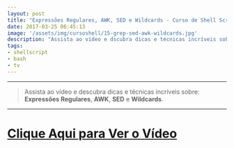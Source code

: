 ```yaml
---
layout: post
title: "Expressões Regulares, AWK, SED e Wildcards - Curso de Shell Script do Iniciante ao Avançado"
date: 2017-03-25 06:45:13
image: '/assets/img/cursoshell/15-grep-sed-awk-wildcards.jpg'
description: "Assista ao vídeo e dscubra dicas e técnicas incríveis sobre esses assuntos."
tags:
- shellscript
- bash
- tv
---
```


***

> Assista ao vídeo e descubra dicas e técnicas incríveis sobre: __Expressões Regulares__, __AWK__, __SED__ e __Wildcards__.

***


# [Clique Aqui para Ver o Vídeo](https://www.youtube.com/watch?v=CLsSTPn077k)


<script async src="https://pagead2.googlesyndication.com/pagead/js/adsbygoogle.js"></script>

<!-- Informat -->
<ins class="adsbygoogle"
 style="display:block"
 data-ad-client="ca-pub-2838251107855362"
 data-ad-slot="2327980059"
 data-ad-format="auto"
 data-full-width-responsive="true"></ins>

<script>
(adsbygoogle = window.adsbygoogle || []).push({});
</script>

